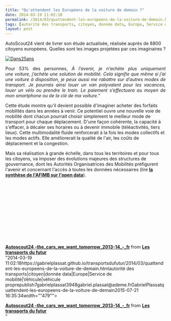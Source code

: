 ```yaml
---
title: "Qu'attendent les Européens de la voiture de demain ?"
date: 2014-03-19 11:02:18
permalink: /2014/03/quattendent-les-europeens-de-la-voiture-de-demain.html
tags: [autorité des transports, citoyen, donnée data, Europe, Service de mobilité, Véhicule, véhicule propre]
layout: post
---
```


<p>AutoScout24 vient de livrer son étude actualisée, réalisée auprès de 8800 citoyens européens. Quelles sont les images projetées par ces imaginaires ?</p> <p><a class="asset-img-link" href="https://gabrielplassat.github.io/transportsdufutur/wp-content/uploads/sites/6/old/6a0120a66d2ad4970b01a3fcd9610f970b-pi.jpg" style="display: inline;"><img rel="lightbox[]" alt="Dans25ans" border="0" class="asset  asset-image at-xid-6a0120a66d2ad4970b01a3fcd9610f970b image-full img-responsive" src="/wp-content/uploads/sites/6/old/6a0120a66d2ad4970b01a3fcd9610f970b-800wi.jpg" title="Dans25ans" /></a></p> <p style="text-align: justify;">Pour 53% des personnes, <em>À l’avenir, je n’achète plus uniquement une voiture, j’achète une solution de mobilité. Cela signifie que même si j’ai une voiture à disposition, je peux aussi me rabattre sur d’autres modes de transport. Je pourrais ainsi louer un van polyvalent pour les vacances, louer un vélo ou prendre le train. Le paiement s’effectuera au moyen de mon smartphone ou de la clé de ma voiture.</em>"</p>  <!--more-->  <p style=""text-align: justify>Cette étude montre qu'il devient possible d'imaginer acheter des forfaits mobilités dans les années à venir. Ce potentiel ouvre une nouvelle voie de mobilité dont chacun pourrait choisir simplement le meilleur mode de transport pour chaque déplacement. D'une façon cohérente, la capacité à s'effacer, à décaler ses horaires ou à devenir immobile (téléactivités, tiers lieux). Cette multimodalité fluide renforcerait à la fois les modes collectifs et les modes actifs. Elle améliorerait la qualité de l'air, les coûts de déplacement et la congestion.</p> <p style=""text-align: justify>Mais sa réalisation à grande échelle, dans tous les territoires et pour tous les citoyens, va imposer des évolutions majeures des structures de gouvernance, dont les Autorités Organisatrices des Mobilités préfigurent l'avenir et concernant l'accès à toutes les données nécessaires (lire <a href="https://gabrielplassat.github.io/transportsdufutur/wp-content/uploads/sites/6/2014/03/130408_OpenData_Rapportfinal.pdf"" target=""_blank""><strong>la synthèse de l'AFIMB sur l'open data</strong></a>).</p> <p> </p> <p><iframe allowfullscreen="""" frameborder=""0"" height=""511"" marginheight=""0"" marginwidth=""0"" scrolling=""no"" src=""http://www.slideshare.net/slideshow/embed_code/32452906"" style=""border: 1px solid #CCC border-width: 1px 1px 0 margin-bottom: 5px max-width: 100% width=""479""> </iframe></p> <div style=""margin-bottom: 5px><strong> <a href=""https://fr.slideshare.net/transportsdufutur/autoscout24-thecarswewanttomorrow201314fr"" target=""_blank"" title=""Autoscout24 -the_cars_we_want_tomorrow_2013-14_-_fr"">Autoscout24 -the_cars_we_want_tomorrow_2013-14_-_fr</a> </strong> from <strong><a href=""http://www.slideshare.net/transportsdufutur"" target=""_blank"">Les transports du futur</a></strong></div>"2014-03-19 11:02:18https://gabrielplassat.github.io/transportsdufutur/2014/03/quattendent-les-europeens-de-la-voiture-de-demain.htmlautorité des transports|citoyen|donnée data|Europe|Service de mobilité|Véhicule|véhicule proprepublish7gabrielplassat3948gabriel.plassat@ademe.frGabrielPlassatquattendent-les-europeens-de-la-voiture-de-demain2015-07-21 16:35:34width=""479""> </iframe></p> <div style=""margin-bottom: 5px><strong> <a href=""https://fr.slideshare.net/transportsdufutur/autoscout24-thecarswewanttomorrow201314fr"" target=""_blank"" title=""Autoscout24 -the_cars_we_want_tomorrow_2013-14_-_fr"">Autoscout24 -the_cars_we_want_tomorrow_2013-14_-_fr</a> </strong> from <strong><a href=""http://www.slideshare.net/transportsdufutur"" target=""_blank"">Les transports du futur</a></strong></div>"

